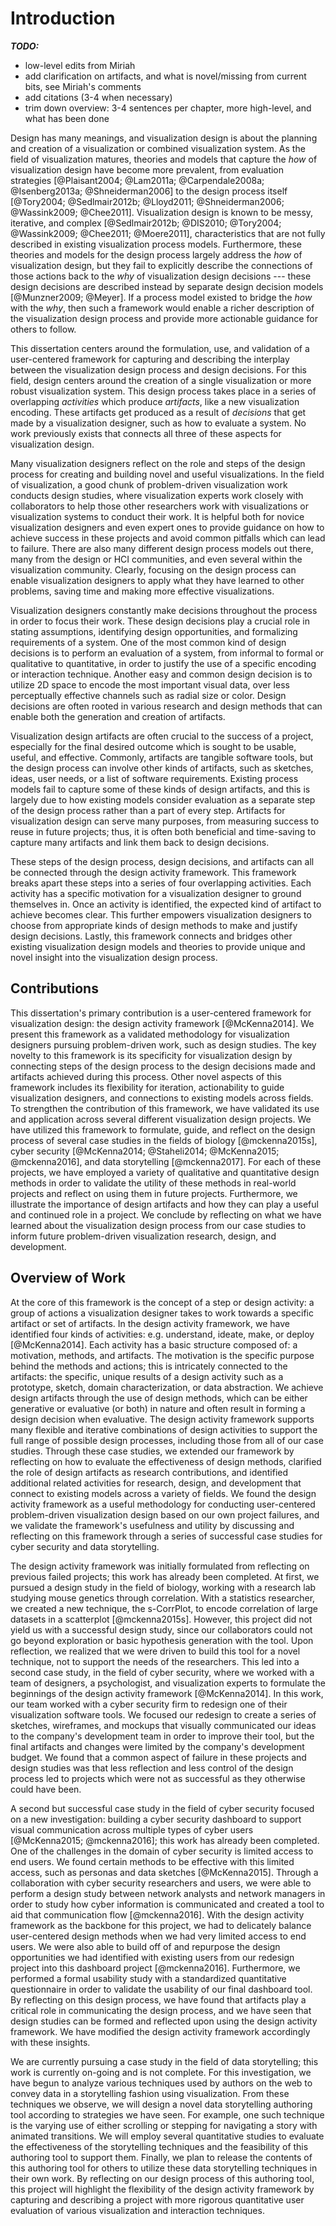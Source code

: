 
# Introduction

**_TODO:_**

  - low-level edits from Miriah
  - add clarification on artifacts, and what is novel/missing from current bits, see Miriah's comments
  - add citations (3-4 when necessary)
  - trim down overview: 3-4 sentences per chapter, more high-level, and what has been done

Design has many meanings,
and visualization design is about the planning and creation of a visualization or combined visualization system.
As the field of visualization matures, theories and models
that capture the *how* of visualization design have
become more prevalent, from evaluation
strategies [@Plaisant2004; @Lam2011a; @Carpendale2008a; @Isenberg2013a; @Shneiderman2006]
to the design process
itself [@Tory2004; @Sedlmair2012b; @Lloyd2011; @Shneiderman2006; @Wassink2009; @Chee2011].
Visualization design is known to be messy,
iterative, and complex [@Sedlmair2012b; @DIS2010; @Tory2004; @Wassink2009; @Chee2011; @Moere2011], characteristics that are not fully
described in existing visualization process models.
Furthermore, these theories and models for the design process largely
address the *how* of visualization design, but they fail
to explicitly describe the connections of those actions
back to the *why* of visualization design decisions
--- these design decisions are described instead by separate
design decision models [@Munzner2009; @Meyer].
If a process model existed to bridge the *how* with the *why*,
then such a framework would enable a richer description of the visualization design process
and provide more actionable guidance for others to follow.


This dissertation centers around the formulation, use, and validation of a user-centered framework
for capturing and describing the interplay between the visualization design process and design decisions.
For this field, design centers around the creation of a single visualization or more robust visualization system.
This design process takes place in a series of overlapping *activities* which produce *artifacts*, like a new visualization encoding.
These artifacts get produced as a result of *decisions* that get made by a visualization designer, such as how to evaluate a system.
No work previously exists that connects all three of these aspects for visualization design.


Many visualization designers reflect on the role and steps of the design process for creating and building novel and useful visualizations.
In the field of visualization, a good chunk of problem-driven visualization work conducts design studies, where visualization experts work closely with collaborators to help those other researchers work with visualizations or visualization systems to conduct their work.
It is helpful both for novice visualization designers and even expert ones to provide guidance on how to achieve success in these projects and avoid common pitfalls which can lead to failure.
There are also many different design process models out there, many from the design or HCI communities, and even several within the visualization community.
Clearly, focusing on the design process can enable visualization designers to apply what they have learned to other problems, saving time and making more effective visualizations.


Visualization designers constantly make decisions throughout the process in order to focus their work.
These design decisions play a crucial role in stating assumptions, identifying design opportunities, and formalizing requirements of a system.
One of the most common kind of design decisions is to perform an evaluation of a system, from informal to formal or qualitative to quantitative, in order to justify the use of a specific encoding or interaction technique.
Another easy and common design decision is to utilize 2D space to encode the most important visual data, over less perceptually effective channels such as radial size or color.
Design decisions are often rooted in various research and design methods that can enable both the generation and creation of artifacts.


Visualization design artifacts are often crucial to the success of a project, especially for the final desired outcome which is sought to be usable, useful, and effective.
Commonly, artifacts are tangible software tools,
but the design process can involve other kinds of artifacts,
such as sketches, ideas, user needs, or a list of software requirements.
Existing process models fail to capture some of these kinds of design artifacts,
and this is largely due to how existing models consider evaluation as a separate step of the design process rather than a part of every step.
Artifacts for visualization design can serve many purposes, from measuring success to reuse in future projects;
thus, it is often both beneficial and time-saving to capture many artifacts and link them back to design decisions.


These steps of the design process, design decisions, and artifacts can all be connected through the design activity framework.
This framework breaks apart these steps into a series of four overlapping activities.
Each activity has a specific motivation for a visualization designer to ground themselves in.
Once an activity is identified, the expected kind of artifact to achieve becomes clear.
This further empowers visualization designers to choose from appropriate kinds of design methods to make and justify design decisions.
Lastly, this framework connects and bridges other existing visualization design models and theories to provide unique and novel insight into the visualization design process.






## Contributions

This dissertation's primary contribution is a user-centered framework for visualization design: the design activity framework [@McKenna2014].
We present this framework as a validated methodology for visualization designers pursuing problem-driven work, such as design studies.
The key novelty to this framework is its specificity for visualization design by connecting steps of the design process to the design decisions made and artifacts achieved during this process.
Other novel aspects of this framework includes its flexibility for iteration, actionability to guide visualization designers, and connections to existing models across fields.
To strengthen the contribution of this framework, we have validated its use and application across several different visualization design projects.
We have utilized this framework to formulate, guide, and reflect on the design process of several case studies in the fields of
biology [@mckenna2015s], cyber security [@McKenna2014; @Staheli2014; @McKenna2015; @mckenna2016], and data storytelling [@mckenna2017].
For each of these projects, we have employed a variety of qualitative and quantitative design methods in order to validate the utility of these methods in real-world projects and reflect on using them in future projects.
Furthermore, we illustrate the importance of design artifacts and how they can play a useful and continued role in a project.
We conclude by reflecting on what we have learned about the visualization design process from our case studies to inform future problem-driven visualization research, design, and development.





## Overview of Work

At the core of this framework is the concept of a step or design activity:
a group of actions a visualization designer takes to work towards a specific artifact or set of artifacts.
In the design activity framework, we have identified four kinds of activities:
e.g. understand, ideate, make, or deploy [@McKenna2014].
Each activity has a basic structure composed of: a motivation, methods, and artifacts.
The motivation is the specific purpose behind the methods and actions; this is intricately connected to the artifacts: the specific, unique results of a design activity such as a prototype, sketch, domain characterization, or data abstraction.
We achieve design artifacts through the use of design methods, which can be either generative or evaluative (or both) in nature and often result in forming a design decision when evaluative.
The design activity framework supports many flexible and iterative combinations of design activities to support the full range of possible design processes, including those from all of our case studies.
Through these case studies, we extended our framework by reflecting on how to evaluate the effectiveness of design methods, clarified the role of design artifacts as research contributions, and identified additional related activities for research, design, and development that connect to existing models across a variety of fields.
We found the design activity framework as a useful methodology for conducting user-centered problem-driven visualization design based on our own project failures,
and we validate the framework's usefulness and utility by discussing and reflecting on this framework through a series of successful case studies for cyber security and data storytelling.


The design activity framework was initially formulated from reflecting on previous failed projects;
this work has already been completed.
At first, we pursued a design study in the field of biology, working with a research lab studying mouse genetics through correlation.
With a statistics researcher, we created a new technique, the s-CorrPlot, to encode correlation of large datasets in a scatterplot [@mckenna2015s].
However, this project did not yield us with a successful design study, since our collaborators could not go beyond exploration or basic hypothesis generation with the tool.
Upon reflection, we realized that we were driven to build this tool for a novel technique, not to support the needs of the researchers.
This led into a second case study, in the field of cyber security,
where we worked with a team of designers, a psychologist, and visualization experts to formulate the beginnings of the design activity framework [@McKenna2014].
In this work, our team worked with a cyber security firm to redesign one of their visualization software tools.
We focused our redesign to create a series of sketches, wireframes, and mockups that visually communicated our ideas to the company's development team in order to improve their tool,
but the final artifacts and changes were limited by the company's development budget.
We found that a common aspect of failure in these projects and design studies was that less reflection and less control of the design process led to projects which were not as successful as they otherwise could have been.


A second but successful case study in the field of cyber security focused on a new investigation:
building a cyber security dashboard to support visual communication across multiple types of cyber users [@McKenna2015; @mckenna2016];
this work has already been completed.
One of the challenges in the domain of cyber security is limited access to end users.
We found certain methods to be effective with this limited access, such as personas and data sketches [@McKenna2015].
Through a collaboration with cyber security researchers and users, we were able to perform a design study between network analysts and network managers in order to study how cyber information is communicated and created a tool to aid that communication flow [@mckenna2016].
With the design activity framework as the backbone for this project, we had to delicately balance user-centered design methods when we had very limited access to end users.
We were also able to build off of and repurpose the design opportunities we had identified with existing users from our redesign project into this dashboard project [@mckenna2016].
Furthermore, we performed a formal usability study with a standardized quantitative questionnaire in order to validate the usability of our final dashboard tool.
By reflecting on this design process, we have found that artifacts play a critical role in communicating the design process,
and we have seen that design studies can be formed and reflected upon using the design activity framework. 
We have modified the design activity framework accordingly with these insights.


We are currently pursuing a case study in the field of data storytelling;
this work is currently on-going and is not complete.
For this investigation, we have begun to analyze various techniques used by authors on the web to convey data in a storytelling fashion using visualization.
From these techniques we observe, we will design a novel data storytelling authoring tool according to strategies we have seen.
For example, one such technique is the varying use of either scrolling or stepping for navigating a story with animated transitions.
We will employ several quantitative studies to evaluate the effectiveness of the storytelling techniques and the feasibility of this authoring tool to support them.
Finally, we plan to release the contents of this authoring tool for others to utilize these data storytelling techniques in their own work.
By reflecting on our design process of this authoring tool, this project will highlight the flexibility of the design activity framework by capturing and describing a project with more rigorous quantitative user evaluation of various visualization and interaction techniques.

